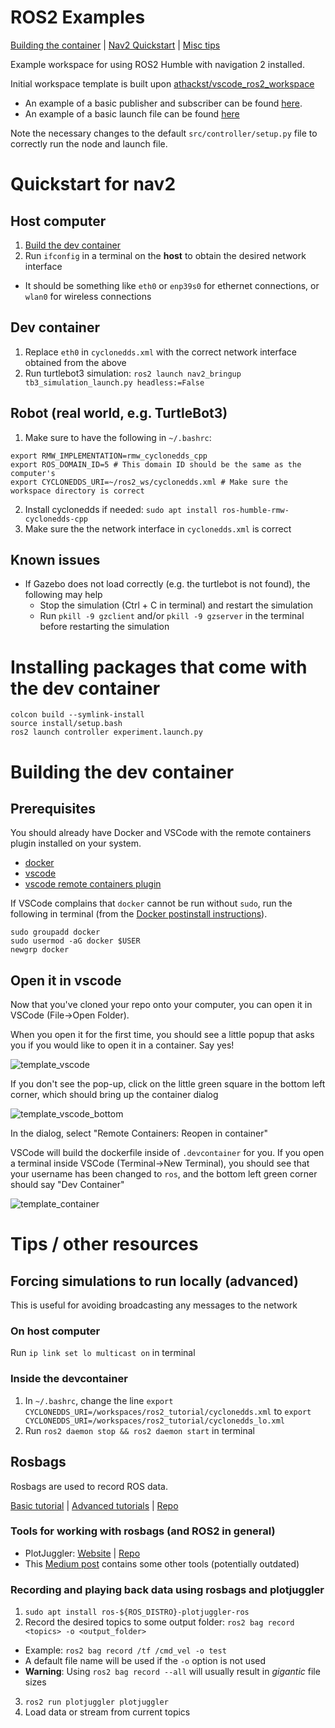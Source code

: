 # ROS2 Examples
[Building the container](#building-the-dev-container) | [Nav2 Quickstart](#quickstart-for-nav2) | [Misc tips](#tips--other-resources)

Example workspace for using ROS2 Humble with navigation 2 installed. 

Initial workspace template is built upon [athackst/vscode_ros2_workspace](https://github.com/athackst/vscode_ros2_workspace)

* An example of a basic publisher and subscriber can be found [here](src/controller/controller/controller.py).
* An example of a basic launch file can be found [here](src/controller/launch/experiment.launch.py)

Note the necessary changes to the default `src/controller/setup.py` file to correctly run the node and launch file.

# Quickstart for nav2
## Host computer
1. [Build the dev container](#building-the-dev-container)
2. Run `ifconfig` in a terminal on the **host** to obtain the desired network interface 
  - It should be something like `eth0` or `enp39s0` for ethernet connections, or `wlan0` for wireless connections

## Dev container
1. Replace `eth0` in `cyclonedds.xml` with the correct network interface obtained from the above
2. Run turtlebot3 simulation: `ros2 launch nav2_bringup tb3_simulation_launch.py headless:=False`

## Robot (real world, e.g. TurtleBot3)
1. Make sure to have the following in `~/.bashrc`:
```
export RMW_IMPLEMENTATION=rmw_cyclonedds_cpp
export ROS_DOMAIN_ID=5 # This domain ID should be the same as the computer's
export CYCLONEDDS_URI=~/ros2_ws/cyclonedds.xml # Make sure the workspace directory is correct
```
2. Install cyclonedds if needed: `sudo apt install ros-humble-rmw-cyclonedds-cpp`
3. Make sure the the network interface in `cyclonedds.xml` is correct


## Known issues
- If Gazebo does not load correctly (e.g. the turtlebot is not found), the following may help
  - Stop the simulation (Ctrl + C in terminal) and restart the simulation
  - Run `pkill -9 gzclient` and/or `pkill -9 gzserver` in the terminal before restarting the simulation

# Installing packages that come with the dev container
```
colcon build --symlink-install
source install/setup.bash
ros2 launch controller experiment.launch.py
```

# Building the dev container

## Prerequisites

You should already have Docker and VSCode with the remote containers plugin installed on your system.

* [docker](https://docs.docker.com/engine/install/)
* [vscode](https://code.visualstudio.com/)
* [vscode remote containers plugin](https://marketplace.visualstudio.com/items?itemName=ms-vscode-remote.remote-containers)

If VSCode complains that `docker` cannot be run without `sudo`, run the following in terminal (from the [Docker postinstall instructions](https://docs.docker.com/engine/install/linux-postinstall/)).
```
sudo groupadd docker
sudo usermod -aG docker $USER
newgrp docker
```

## Open it in vscode

Now that you've cloned your repo onto your computer, you can open it in VSCode (File->Open Folder). 

When you open it for the first time, you should see a little popup that asks you if you would like to open it in a container.  Say yes!

![template_vscode](https://user-images.githubusercontent.com/6098197/91332551-36898100-e781-11ea-9080-729964373719.png)

If you don't see the pop-up, click on the little green square in the bottom left corner, which should bring up the container dialog

![template_vscode_bottom](https://user-images.githubusercontent.com/6098197/91332638-5d47b780-e781-11ea-9fb6-4d134dbfc464.png)

In the dialog, select "Remote Containers: Reopen in container"

VSCode will build the dockerfile inside of `.devcontainer` for you.  If you open a terminal inside VSCode (Terminal->New Terminal), you should see that your username has been changed to `ros`, and the bottom left green corner should say "Dev Container"

![template_container](https://user-images.githubusercontent.com/6098197/91332895-adbf1500-e781-11ea-8afc-7a22a5340d4a.png)

# Tips / other resources
## Forcing simulations to run locally (advanced)
This is useful for avoiding broadcasting any messages to the network

### On host computer
Run `ip link set lo multicast on` in terminal

### Inside the devcontainer
1. In `~/.bashrc`, change the line `export CYCLONEDDS_URI=/workspaces/ros2_tutorial/cyclonedds.xml` to `export CYCLONEDDS_URI=/workspaces/ros2_tutorial/cyclonedds_lo.xml`
2. Run `ros2 daemon stop && ros2 daemon start` in terminal

## Rosbags
Rosbags are used to record ROS data.

[Basic tutorial](https://docs.ros.org/en/humble/Tutorials/Beginner-CLI-Tools/Recording-And-Playing-Back-Data/Recording-And-Playing-Back-Data.html) | [Advanced tutorials](https://docs.ros.org/en/humble/Tutorials/Advanced.html) | [Repo](https://github.com/ros2/rosbag2)

### Tools for working with rosbags (and ROS2 in general)
- PlotJuggler: [Website](https://plotjuggler.io/) | [Repo](https://github.com/facontidavide/PlotJuggler)
- This [Medium post](https://medium.com/evocargo/9-awesome-open-source-tools-to-manage-your-rosbags-b350fdb651c8) contains some other tools (potentially outdated)

### Recording and playing back data using rosbags and plotjuggler
1. `sudo apt install ros-${ROS_DISTRO}-plotjuggler-ros` 
2. Record the desired topics to some output folder: `ros2 bag record <topics> -o <output_folder>`
  - Example: `ros2 bag record /tf /cmd_vel -o test`
  - A default file name will be used if the `-o` option is not used
  - **Warning**: Using `ros2 bag record --all` will usually result in _gigantic_ file sizes
3. `ros2 run plotjuggler plotjuggler`
4. Load data or stream from current topics
